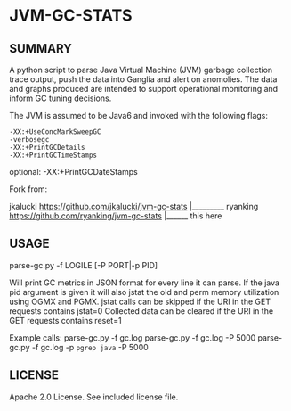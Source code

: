 JVM-GC-STATS
============

SUMMARY
-------
A python script to parse Java Virtual Machine (JVM) garbage collection
trace output, push the data into Ganglia and alert on anomolies.
The data and graphs produced are intended to support operational
monitoring and inform GC tuning decisions.

The JVM is assumed to be Java6 and invoked with the following flags:

    -XX:+UseConcMarkSweepGC
    -verbosegc
    -XX:+PrintGCDetails
    -XX:+PrintGCTimeStamps

optional: 
    -XX:+PrintGCDateStamps


Fork from:

jkalucki https://github.com/jkalucki/jvm-gc-stats
|_________ ryanking https://github.com/ryanking/jvm-gc-stats
            |______ this here


USAGE
-------

 parse-gc.py -f LOGILE [-P PORT|-p PID]

Will print GC metrics in JSON format for every line it can parse.
If the java pid argument is given it will also jstat the old and perm
memory utilization using OGMX and PGMX.
jstat calls can be skipped if the URI in the GET requests contains jstat=0
Collected data can be cleared if the URI in the GET requests contains reset=1


Example calls:
    parse-gc.py -f gc.log
    parse-gc.py -f gc.log -P 5000
    parse-gc.py -f gc.log -p `pgrep java` -P 5000

LICENSE
-------
Apache 2.0 License. See included license file.
